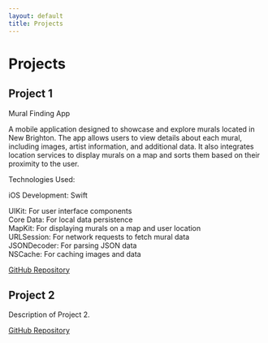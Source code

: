 ```yaml
---
layout: default
title: Projects
---
```


# Projects

## Project 1

Mural Finding App

A mobile application designed to showcase and explore murals located in New Brighton. The app allows users to view details about each mural, including images, artist information, and additional data. It also integrates location services to display murals on a map and sorts them based on their proximity to the user.

Technologies Used:

iOS Development: Swift

<p> UIKit: For user interface components  <br>Core Data: For local data persistence
 <br>MapKit: For displaying murals on a map and user location
 <br>URLSession: For network requests to fetch mural data
 <br>JSONDecoder: For parsing JSON data
 <br>NSCache: For caching images and data

[GitHub Repository](https://github.com/username/project1)

## Project 2

Description of Project 2.

[GitHub Repository](https://github.com/username/project2)
